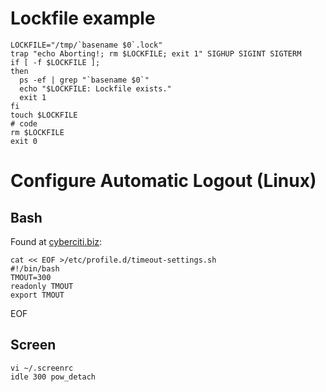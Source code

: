 # Lockfile example

	LOCKFILE="/tmp/`basename $0`.lock"
	trap "echo Aborting!; rm $LOCKFILE; exit 1" SIGHUP SIGINT SIGTERM
	if [ -f $LOCKFILE ];
	then
	  ps -ef | grep "`basename $0`"
	  echo "$LOCKFILE: Lockfile exists."
	  exit 1
	fi
	touch $LOCKFILE
	# code
	rm $LOCKFILE
	exit 0

# Configure Automatic Logout (Linux)

## Bash

Found at [cyberciti.biz](http://www.cyberciti.biz/faq/appleosx-bsd-linux-unix-configure-automatic-logout-for-bash-shell):

	cat << EOF >/etc/profile.d/timeout-settings.sh
	#!/bin/bash
	TMOUT=300
	readonly TMOUT
	export TMOUT
EOF

## Screen

	vi ~/.screenrc
	idle 300 pow_detach
